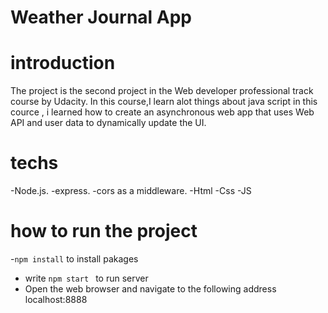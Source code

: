 # Weather Journal App
# introduction 
The project is the second project in the Web developer professional track course by Udacity. In this course,I learn alot things about java script in this cource , i learned  how to create an asynchronous web app that uses Web API and user data to dynamically update the UI.
 # techs
-Node.js.
-express.
-cors  as a middleware.
-Html
-Css
-JS
# how to run the project 
-`npm install` to install pakages
- write `npm start ` to run server 
- Open the web browser and navigate to the following address localhost:8888

